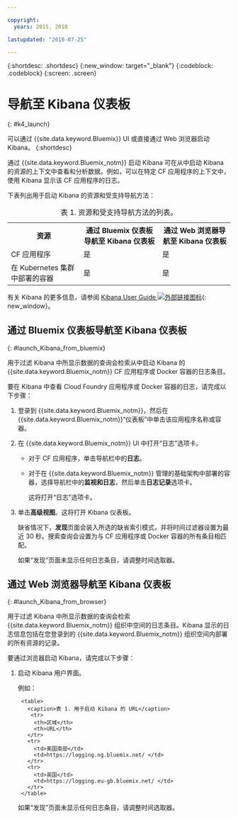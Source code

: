 ```yaml
---

copyright:
  years: 2015, 2018

lastupdated: "2018-07-25"

---
```


{:shortdesc: .shortdesc}
{:new_window: target="_blank"}
{:codeblock: .codeblock}
{:screen: .screen}


# 导航至 Kibana 仪表板
{: #k4_launch}

可以通过 {{site.data.keyword.Bluemix}} UI 或直接通过 Web 浏览器启动 Kibana。
{:shortdesc}

通过 {{site.data.keyword.Bluemix_notm}} 启动 Kibana 可在从中启动 Kibana 的资源的上下文中查看和分析数据。例如，可以在特定 CF 应用程序的上下文中，使用 Kibana 显示该 CF 应用程序的日志。

下表列出用于启动 Kibana 的资源和受支持导航方法：

<table>
<caption>表 1. 资源和受支持导航方法的列表。</caption>
  <tr>
    <th>资源</th>
    <th>通过 Bluemix 仪表板导航至 Kibana 仪表板</th>
    <th>通过 Web 浏览器导航至 Kibana 仪表板</th>
  <tr>
  <tr>
    <td>CF 应用程序</td>
    <td>是</td>
    <td>是</td>
  <tr>  
  <tr>
    <td>在 Kubernetes 集群中部署的容器</td>
    <td>是</td>
    <td>是</td>
  <tr>  
</table>

有关 Kibana 的更多信息，请参阅 [Kibana User Guide ![外部链接图标](../../../icons/launch-glyph.svg "外部链接图标")](https://www.elastic.co/guide/en/kibana/4.1/index.html){: new_window}。
    

##  通过 Bluemix 仪表板导航至 Kibana 仪表板
{: #launch_Kibana_from_bluemix}

用于过滤 Kibana 中所显示数据的查询会检索从中启动 Kibana 的 {{site.data.keyword.Bluemix_notm}} CF 应用程序或 Docker 容器的日志条目。

要在 Kibana 中查看 Cloud Foundry 应用程序或 Docker 容器的日志，请完成以下步骤：

1. 登录到 {{site.data.keyword.Bluemix_notm}}，然后在 {{site.data.keyword.Bluemix_notm}}“仪表板”中单击该应用程序名称或容器。 
    
2. 在 {{site.data.keyword.Bluemix_notm}} UI 中打开“日志”选项卡。

    * 对于 CF 应用程序，单击导航栏中的**日志**。 
    * 对于在 {{site.data.keyword.Bluemix_notm}} 管理的基础架构中部署的容器，选择导航栏中的**监视和日志**，然后单击**日志记录**选项卡。 
    
        这将打开“日志”选项卡。  

3. 单击**高级视图**。这将打开 Kibana 仪表板。

    缺省情况下，**发现**页面会装入所选的缺省索引模式，并将时间过滤器设置为最近 30 秒。搜索查询会设置为与 CF 应用程序或 Docker 容器的所有条目相匹配。

    如果“发现”页面未显示任何日志条目，请调整时间选取器。 


##  通过 Web 浏览器导航至 Kibana 仪表板
{: #launch_Kibana_from_browser}

用于过滤 Kibana 中所显示数据的查询会检索 {{site.data.keyword.Bluemix_notm}} 组织中空间的日志条目。Kibana 显示的日志信息包括在您登录到的 {{site.data.keyword.Bluemix_notm}} 组织空间内部署的所有资源的记录。

要通过浏览器启动 Kibana，请完成以下步骤：

1. 启动 Kibana 用户界面。
    
    例如： 
      
        <table>
          <caption>表 1. 用于启动 Kibana 的 URL</caption>
           <tr>
            <th>区域</th>
            <th>URL</th>
          </tr>
          <tr>
            <td>美国南部</td>
            <td>https://logging.ng.bluemix.net/ </td>
          </tr>
          <tr>
            <td>英国</td>
            <td>https://logging.eu-gb.bluemix.net/ </td>
          </tr>
        </table>

    如果“发现”页面未显示任何日志条目，请调整时间选取器。 

